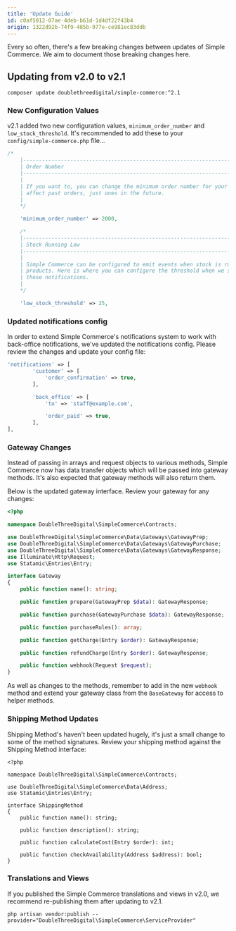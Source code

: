 ```yaml
---
title: 'Update Guide'
id: c0af5012-07ae-4deb-b61d-1d4df22f43b4
origin: 1322d92b-74f9-485b-977e-ce981ec83ddb
---
```

Every so often, there's a few breaking changes between updates of Simple Commerce. We aim to document those breaking changes here.

## Updating from v2.0 to v2.1

```
composer update doublethreedigital/simple-commerce:^2.1
```

### New Configuration Values
v2.1 added two new configuration values, `minimum_order_number` and `low_stock_threshold`. It's recommended to add these to your `config/simple-commerce.php` file...

```php
/*
    |--------------------------------------------------------------------------
    | Order Number
    |--------------------------------------------------------------------------
    |
    | If you want to, you can change the minimum order number for your store. This won't
    | affect past orders, just ones in the future.
    |
    */

    'minimum_order_number' => 2000,

    /*
    |--------------------------------------------------------------------------
    | Stock Running Low
    |--------------------------------------------------------------------------
    |
    | Simple Commerce can be configured to emit events when stock is running low for
    | products. Here is where you can configure the threshold when we start sending
    | those notifications.
    |
    */

    'low_stock_threshold' => 25,
```

### Updated notifications config
In order to extend Simple Commerce's notifications system to work with back-office notifications, we've updated the notifications config. Please review the changes and update your config file:

```php
'notifications' => [
        'customer' => [
            'order_confirmation' => true,
        ],

        'back_office' => [
            'to' => 'staff@example.com',

            'order_paid' => true,
        ],
],
```

### Gateway Changes
Instead of passing in arrays and request objects to various methods, Simple Commerce now has data transfer objects which will be passed into gateway methods. It's also expected that gateway methods will also return them.

Below is the updated gateway interface. Review your gateway for any changes:

```php
<?php

namespace DoubleThreeDigital\SimpleCommerce\Contracts;

use DoubleThreeDigital\SimpleCommerce\Data\Gateways\GatewayPrep;
use DoubleThreeDigital\SimpleCommerce\Data\Gateways\GatewayPurchase;
use DoubleThreeDigital\SimpleCommerce\Data\Gateways\GatewayResponse;
use Illuminate\Http\Request;
use Statamic\Entries\Entry;

interface Gateway
{
    public function name(): string;

    public function prepare(GatewayPrep $data): GatewayResponse;

    public function purchase(GatewayPurchase $data): GatewayResponse;

    public function purchaseRules(): array;

    public function getCharge(Entry $order): GatewayResponse;

    public function refundCharge(Entry $order): GatewayResponse;

    public function webhook(Request $request);
}
```

As well as changes to the methods, remember to add in the new `webhook` method and extend your gateway class from the `BaseGateway` for access to helper methods.

### Shipping Method Updates
Shipping Method's haven't been updated hugely, it's just a small change to some of the method signatures. Review your shipping method against the Shipping Method interface:

```
<?php

namespace DoubleThreeDigital\SimpleCommerce\Contracts;

use DoubleThreeDigital\SimpleCommerce\Data\Address;
use Statamic\Entries\Entry;

interface ShippingMethod
{
    public function name(): string;

    public function description(): string;

    public function calculateCost(Entry $order): int;

    public function checkAvailability(Address $address): bool;
}
```

### Translations and Views
If you published the Simple Commerce translations and views in v2.0, we recommend re-publishing them after updating to v2.1.

```
php artisan vendor:publish --provider="DoubleThreeDigital\SimpleCommerce\ServiceProvider"
```